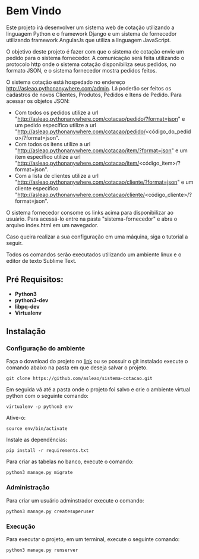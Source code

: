 # Bem Vindo

Este projeto irá desenvolver um sistema web de cotação utilizando a linguagem Python e o framework Django e um sistema de fornecedor utilizando framework AngularJs que utiliza a linguagem JavaScript.

O objetivo deste projeto é fazer com que o sistema de cotação envie um pedido para o sistema fornecedor. A comunicação será feita utilizando o protocolo http onde o sistema cotação disponibiliza
seus pedidos, no formato JSON, e o sistema fornecedor mostra pedidos feitos.

O sistema cotação está hospedado no endereço http://asleao.pythonanywhere.com/admin. Lá poderão ser feitos os cadastros de novos
Clientes, Produtos, Pedidos e Itens de Pedido. Para acessar os objetos JSON:
 * Com todos os pedidos utilize a url "http://asleao.pythonanywhere.com/cotacao/pedido/?format=json" e um pedido específico utilize a url "http://asleao.pythonanywhere.com/cotacao/pedido/<código_do_pedido>/?format=json". 
 * Com todos os itens utilize a url "http://asleao.pythonanywhere.com/cotacao/item/?format=json" e um item específico utilize a url "http://asleao.pythonanywhere.com/cotacao/item/<código_item>/?format=json". 
 * Com a lista de clientes utilize a url "http://asleao.pythonanywhere.com/cotacao/cliente/?format=json" e um cliente específico "http://asleao.pythonanywhere.com/cotacao/cliente/<código_cliente>/?format=json".

O sistema fornecedor consome os links acima para disponibilizar ao usuário. Para acessá-lo entre na pasta "sistema-fornecedor" e abra o arquivo index.html em um navegador. 

Caso queira realizar a sua configuração em uma máquina, siga o tutorial a seguir. 

Todos os comandos serão executados utilizando um ambiente linux e o editor de texto Sublime Text.

## Pré Requisitos:
	
* **Python3**
* **python3-dev**
* **libpq-dev**
* **Virtualenv**	

## Instalação

### Configuração do ambiente

Faça o download do projeto no [link](https://github.com/asleao/sistema-cotacao.git) ou se possuir o git instalado execute o comando abaixo na pasta em que deseja salvar o projeto.

	git clone https://github.com/asleao/sistema-cotacao.git

Em seguida vá até a pasta onde o projeto foi salvo e crie o ambiente virtual python com o seguinte comando:
	
	virtualenv -p python3 env

Ative-o:

	source env/bin/activate

Instale as dependências:

	pip install -r requirements.txt

Para criar as tabelas no banco, execute o comando:

	python3 manage.py migrate

### Administração

Para criar um usuário adminstrador execute o comando:

	python3 manage.py createsuperuser

### Execução

Para executar o projeto, em um terminal, execute o seguinte comando:

	python3 manage.py runserver



